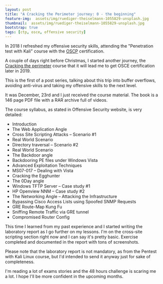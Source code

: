 ```yaml
---
layout: post
title: "A Cracking the Perimeter journey: 0 - the beginning"
feature-img:  assets/img/ruediger-theiselmann-1055829-unsplash.jpg
thumbnail:  assets/img/ruediger-theiselmann-1055829-unsplash.jpg
bootstrap: true
tags: [ctp, osce, offensive security]
---
```


In 2018 I refreshed my offensive security skills, attending the "Penetration
test with Kali" course with the
[OSCP](https://www.offensive-security.com/information-security-certifications/oscp-offensive-security-certified-professional)
certification.

A couple of days right before Christmas, I started another journey, the
[Cracking the
perimeter](https://www.offensive-security.com/information-security-training/cracking-the-perimeter/)
course that it will lead me to get OSCE certification later in 2019.

This is the first of a post series, talking about this trip into buffer
overflows, avoiding anti-virus and taking my offensive skills to the next
level.

It was December, 23rd and I just received the course material. The book is a
146 page PDF file with a RAR archive full of videos.

The course syllabus, as stated in Offensive Security website, is very detailed:

* Introduction
* The Web Application Angle
* Cross Site Scripting Attacks – Scenario #1
* Real World Scenario
* Directory traversal – Scenario #2
* Real World Scenario
* The Backdoor angle
* Backdooring PE files under Windows Vista
* Advanced Exploitation Techniques
* MS07-017 – Dealing with Vista
* Cracking the Egghunter
* The 0Day angle
* Windows TFTP Server – Case study #1
* HP Openview NNM – Case study #2
* The Networking Angle – Attacking the Infrastructure
* Bypassing Cisco Access Lists using Spoofed SNMP Requests
* GRE Route-Map Kung Fu
* Sniffing Remote Traffic via GRE tunnel
* Compromised Router Config

This time I learned from my past experience and I started writing the
laboratory report as I go further on my lessons. I'm on the cross-site
scripting section right now and I can say it's pretty basic. Exercise completed
and documented in the report with tons of screenshots.

Please note that the laboratory report is not mandatory, as from the Pentest
with Kali Linux course, but I'd intended to send it anyway just for sake of
completeness.

I'm reading a lot of exams stories and the 48 hours challenge is scaring me a
lot. I hope I'll be more confident in the upcoming months.
